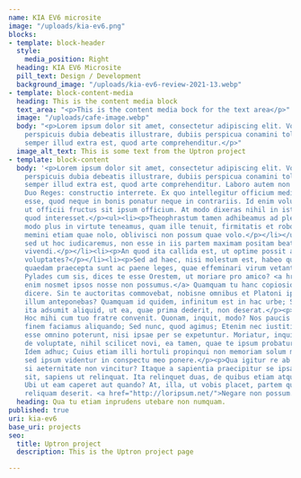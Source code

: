```yaml
---
name: KIA EV6 microsite
image: "/uploads/kia-ev6.png"
blocks:
- template: block-header
  style:
    media_position: Right
  heading: KIA EV6 Microsite
  pill_text: Design / Development
  background_image: "/uploads/kia-ev6-review-2021-13.webp"
- template: block-content-media
  heading: This is the content media block
  text_area: "<p>This is the content media bock for the text area</p>"
  image: "/uploads/cafe-image.webp"
  body: "<p>Lorem ipsum dolor sit amet, consectetur adipiscing elit. Vos autem cum
    perspicuis dubia debeatis illustrare, dubiis perspicua conamini tollere. Etenim
    semper illud extra est, quod arte comprehenditur.</p>"
  image_alt_text: This is some text from the Uptron project
- template: block-content
  body: '<p>Lorem ipsum dolor sit amet, consectetur adipiscing elit. Vos autem cum
    perspicuis dubia debeatis illustrare, dubiis perspicua conamini tollere. Etenim
    semper illud extra est, quod arte comprehenditur. Laboro autem non sine causa;
    Duo Reges: constructio interrete. Ex quo intellegitur officium medium quiddam
    esse, quod neque in bonis ponatur neque in contrariis. Id enim volumus, id contendimus,
    ut officii fructus sit ipsum officium. At modo dixeras nihil in istis rebus esse,
    quod interesset.</p><ul><li><p>Theophrastum tamen adhibeamus ad pleraque, dum
    modo plus in virtute teneamus, quam ille tenuit, firmitatis et roboris.</p></li><li><p>Nam
    memini etiam quae nolo, oblivisci non possum quae volo.</p></li></ul><ol><li><p>-,
    sed ut hoc iudicaremus, non esse in iis partem maximam positam beate aut secus
    vivendi.</p></li><li><p>An quod ita callida est, ut optime possit architectari
    voluptates?</p></li><li><p>Sed ad haec, nisi molestum est, habeo quae velim.</p></li><li><p>Fortitudinis
    quaedam praecepta sunt ac paene leges, quae effeminari virum vetant in dolore.</p></li></ol><p>Aut,
    Pylades cum sis, dices te esse Orestem, ut moriare pro amico? <a href="http://loripsum.net/">Aliter
    enim nosmet ipsos nosse non possumus.</a> Quamquam tu hanc copiosiorem etiam soles
    dicere. Sin te auctoritas commovebat, nobisne omnibus et Platoni ipsi nescio quem
    illum anteponebas? Quamquam id quidem, infinitum est in hac urbe; Semper enim
    ita adsumit aliquid, ut ea, quae prima dederit, non deserat.</p><p>Quid adiuvas?
    Hoc mihi cum tuo fratre convenit. Quonam, inquit, modo? Nos paucis ad haec additis
    finem faciamus aliquando; Sed nunc, quod agimus; Etenim nec iustitia nec amicitia
    esse omnino poterunt, nisi ipsae per se expetuntur. Moriatur, inquit. Nunc dicam
    de voluptate, nihil scilicet novi, ea tamen, quae te ipsum probaturum esse confidam.
    Idem adhuc; Cuius etiam illi hortuli propinqui non memoriam solum mihi afferunt,
    sed ipsum videntur in conspectu meo ponere.</p><p>Qua igitur re ab deo vincitur,
    si aeternitate non vincitur? Itaque a sapientia praecipitur se ipsam, si usus
    sit, sapiens ut relinquat. Ita relinquet duas, de quibus etiam atque etiam consideret.
    Ubi ut eam caperet aut quando? At, illa, ut vobis placet, partem quandam tuetur,
    reliquam deserit. <a href="http://loripsum.net/">Negare non possum.</a></p>'
  heading: Qua tu etiam inprudens utebare non numquam.
published: true
uri: kia-ev6
base_uri: projects
seo:
  title: Uptron project
  description: This is the Uptron project page

---
```

